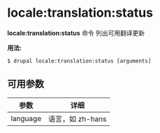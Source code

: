 # locale:translation:status
**locale:translation:status** 命令 列出可用翻译更新

**用法:**
```
$ drupal locale:translation:status [arguments] 
```

## 可用参数
参数 | 详细
---------|-------------
language | 语言，如 zh-hans
